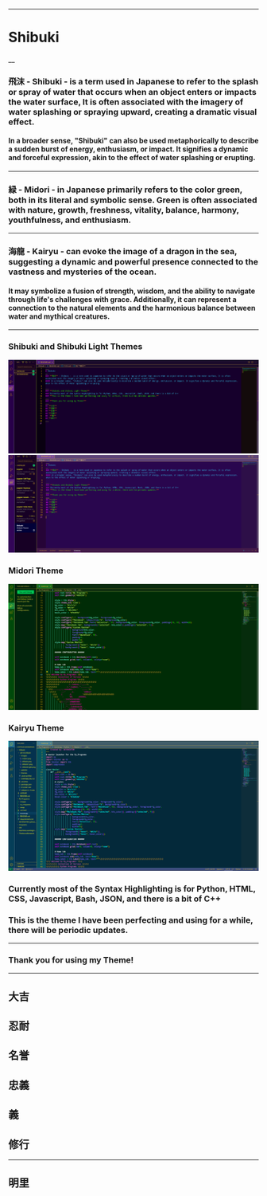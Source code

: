 ___
# Shibuki
__

### **飛沫** - Shibuki -  is a term used in Japanese to refer to the splash or spray of water that occurs when an object enters or impacts the water surface, It is often associated with the imagery of water splashing or spraying upward, creating a dramatic visual effect.
#### In a broader sense, "Shibuki" can also be used metaphorically to describe a sudden burst of energy, enthusiasm, or impact. It signifies a dynamic and forceful expression, akin to the effect of water splashing or erupting.
___
### **緑** - Midori - in Japanese primarily refers to the color green, both in its literal and symbolic sense. Green is often associated with nature, growth, freshness, vitality, balance, harmony, youthfulness, and enthusiasm.
___
### **海龍** - Kairyu - can evoke the image of a dragon in the sea, suggesting a dynamic and powerful presence connected to the vastness and mysteries of the ocean. 
#### It may symbolize a fusion of strength, wisdom, and the ability to navigate through life's challenges with grace. Additionally, it can represent a connection to the natural elements and the harmonious balance between water and mythical creatures.
___
### **Shibuki and Shibuki Light Themes**
![Screenshot 1](https://raw.githubusercontent.com/AK1R4S4T0H/Shibuki/master/ak1r4.shibuki/images/shibuki1.png)
![Screenshot 1](https://raw.githubusercontent.com/AK1R4S4T0H/Shibuki/master/ak1r4.shibuki/images/shibukiLight.png)

### **Midori Theme**
![Screenshot 1](https://raw.githubusercontent.com/AK1R4S4T0H/Shibuki/master/ak1r4.shibuki/images/midori.png)

### **Kairyu Theme**
![Screenshot 1](https://raw.githubusercontent.com/AK1R4S4T0H/Shibuki/master/ak1r4.shibuki/images/kairyu.png)

### Currently most of the Syntax Highlighting is for Python, HTML, CSS, Javascript, Bash, JSON, and there is a bit of C++
### **This is the theme I have been perfecting and using for a while, there will be periodic updates.**
___
### **Thank you for using my Theme!**
___
## **大吉**
## **忍耐**
## **名誉**
## **忠義**
##  **義**
## **修行**
___

## 明里

